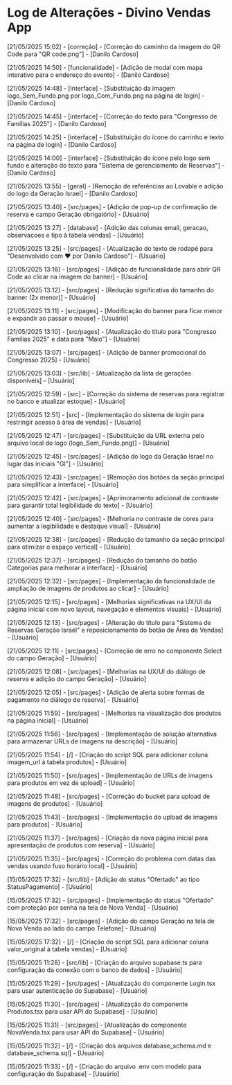 # Log de Alterações - Divino Vendas App

[21/05/2025 15:02] - [correção] - [Correção do caminho da imagem do QR Code para "QR code.png"] - [Danilo Cardoso]

[21/05/2025 14:50] - [funcionalidade] - [Adição de modal com mapa interativo para o endereço do evento] - [Danilo Cardoso]

[21/05/2025 14:48] - [interface] - [Substituição da imagem logo_Sem_Fundo.png por logo_Com_Fundo.png na página de login] - [Danilo Cardoso]

[21/05/2025 14:45] - [interface] - [Correção do texto para "Congresso de Famílias 2025"] - [Danilo Cardoso]

[21/05/2025 14:25] - [interface] - [Substituição do ícone do carrinho e texto na página de login] - [Danilo Cardoso]

[21/05/2025 14:00] - [interface] - [Substituição do ícone pelo logo sem fundo e alteração do texto para "Sistema de gerenciamento de Reservas"] - [Danilo Cardoso]

[21/05/2025 13:55] - [geral] - [Remoção de referências ao Lovable e adição do logo da Geração Israel] - [Danilo Cardoso]

[21/05/2025 13:40] - [src/pages] - [Adição de pop-up de confirmação de reserva e campo Geração obrigatório] - [Usuário]

[21/05/2025 13:27] - [database] - [Adição das colunas email, geracao, observacoes e tipo à tabela vendas] - [Usuário]

[21/05/2025 13:25] - [src/pages] - [Atualização do texto de rodapé para "Desenvolvido com ❤️ por Danilo Cardoso"] - [Usuário]

[21/05/2025 13:16] - [src/pages] - [Adição de funcionalidade para abrir QR Code ao clicar na imagem do banner] - [Usuário]

[21/05/2025 13:12] - [src/pages] - [Redução significativa do tamanho do banner (2x menor)] - [Usuário]

[21/05/2025 13:11] - [src/pages] - [Modificação do banner para ficar menor e expandir ao passar o mouse] - [Usuário]

[21/05/2025 13:10] - [src/pages] - [Atualização do título para "Congresso Famílias 2025" e data para "Maio"] - [Usuário]

[21/05/2025 13:07] - [src/pages] - [Adição de banner promocional do Congresso 2025] - [Usuário]

[21/05/2025 13:03] - [src/lib] - [Atualização da lista de gerações disponíveis] - [Usuário]

[21/05/2025 12:59] - [src] - [Correção do sistema de reservas para registrar no banco e atualizar estoque] - [Usuário]

[21/05/2025 12:51] - [src] - [Implementação do sistema de login para restringir acesso à área de vendas] - [Usuário]

[21/05/2025 12:47] - [src/pages] - [Substituição da URL externa pelo arquivo local do logo (logo_Sem_Fundo.png)] - [Usuário]

[21/05/2025 12:45] - [src/pages] - [Adição do logo da Geração Israel no lugar das iniciais "GI"] - [Usuário]

[21/05/2025 12:43] - [src/pages] - [Remoção dos botões da seção principal para simplificar a interface] - [Usuário]

[21/05/2025 12:42] - [src/pages] - [Aprimoramento adicional de contraste para garantir total legibilidade do texto] - [Usuário]

[21/05/2025 12:40] - [src/pages] - [Melhoria no contraste de cores para aumentar a legibilidade e destaque visual] - [Usuário]

[21/05/2025 12:38] - [src/pages] - [Redução do tamanho da seção principal para otimizar o espaço vertical] - [Usuário]

[21/05/2025 12:37] - [src/pages] - [Redução do tamanho do botão Categorias para melhorar a interface] - [Usuário]

[21/05/2025 12:32] - [src/pages] - [Implementação da funcionalidade de ampliação de imagens de produtos ao clicar] - [Usuário]

[21/05/2025 12:15] - [src/pages] - [Melhorias significativas na UX/UI da página inicial com novo layout, navegação e elementos visuais] - [Usuário]

[21/05/2025 12:13] - [src/pages] - [Alteração do título para "Sistema de Reservas Geração Israel" e reposicionamento do botão de Área de Vendas] - [Usuário]

[21/05/2025 12:11] - [src/pages] - [Correção de erro no componente Select do campo Geração] - [Usuário]

[21/05/2025 12:08] - [src/pages] - [Melhorias na UX/UI do diálogo de reserva e adição do campo Geração] - [Usuário]

[21/05/2025 12:05] - [src/pages] - [Adição de alerta sobre formas de pagamento no diálogo de reserva] - [Usuário]

[21/05/2025 11:59] - [src/pages] - [Melhorias na visualização dos produtos na página inicial] - [Usuário]

[21/05/2025 11:56] - [src/pages] - [Implementação de solução alternativa para armazenar URLs de imagens na descrição] - [Usuário]

[21/05/2025 11:54] - [/] - [Criação do script SQL para adicionar coluna imagem_url à tabela produtos] - [Usuário]

[21/05/2025 11:50] - [src/pages] - [Implementação de URLs de imagens para produtos em vez de upload] - [Usuário]

[21/05/2025 11:48] - [src/pages] - [Correção do bucket para upload de imagens de produtos] - [Usuário]

[21/05/2025 11:43] - [src/pages] - [Implementação do upload de imagens para produtos] - [Usuário]

[21/05/2025 11:37] - [src/pages] - [Criação da nova página inicial para apresentação de produtos com reserva] - [Usuário]

[21/05/2025 11:35] - [src/pages] - [Correção do problema com datas das vendas usando fuso horário local] - [Usuário]

[15/05/2025 17:32] - [src/lib] - [Adição do status "Ofertado" ao tipo StatusPagamento] - [Usuário]

[15/05/2025 17:32] - [src/pages] - [Implementação do status "Ofertado" com proteção por senha na tela de Nova Venda] - [Usuário]

[15/05/2025 17:32] - [src/pages] - [Adição do campo Geração na tela de Nova Venda ao lado do campo Telefone] - [Usuário]

[15/05/2025 17:32] - [/] - [Criação do script SQL para adicionar coluna valor_original à tabela vendas] - [Usuário]

[15/05/2025 11:28] - [src/lib] - [Criação do arquivo supabase.ts para configuração da conexão com o banco de dados] - [Usuário]

[15/05/2025 11:29] - [src/pages] - [Atualização do componente Login.tsx para usar autenticação do Supabase] - [Usuário]

[15/05/2025 11:30] - [src/pages] - [Atualização do componente Produtos.tsx para usar API do Supabase] - [Usuário]

[15/05/2025 11:31] - [src/pages] - [Atualização do componente NovaVenda.tsx para usar API do Supabase] - [Usuário]

[15/05/2025 11:32] - [/] - [Criação dos arquivos database_schema.md e database_schema.sql] - [Usuário]

[15/05/2025 11:33] - [/] - [Criação do arquivo .env com modelo para configuração do Supabase] - [Usuário]
